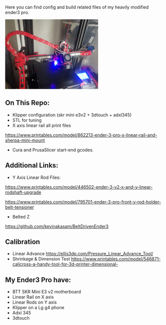 Here you can find config and build related files of my heavily modified ender3 pro.

<img width="300px" src="./x%20axis%20linear%20rail/main.jpg" alt="image_name png" />

## On This Repo:
* Klipper configuration (skr mini e3v2 + 3dtouch + adxl345)
* STL for tuning
* X axis linear rail all print files

https://www.printables.com/model/862213-ender-3-pro-x-linear-rail-and-sherpa-mini-mount
* Cura and PrusaSlicer start-end gcodes. 

## Additional Links: 
* Y Axis Linear Rod Files:

https://www.printables.com/model/446502-ender-3-v2-x-and-y-linear-rodshaft-upgrade

https://www.printables.com/model/795701-ender-3-pro-front-y-rod-holder-belt-tensioner

* Belted Z

https://github.com/kevinakasam/BeltDrivenEnder3

## Calibration 
* Linear Advance
https://ellis3dp.com/Pressure_Linear_Advance_Tool/
* Shrinkage & Dimension Test
https://www.printables.com/model/546871-calicross-a-handy-tool-for-3d-printer-dimensional- 

## My Ender3 Pro have: 
* BTT SKR Mini E3 v2 motherboard
* Linear Rail on X axis
* Linear Rods on Y axis 
* Klipper on a Lg g4 phone
* Adxl 345
* 3dtouch 
